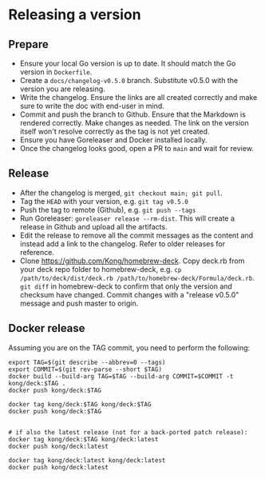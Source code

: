 # Releasing a version


## Prepare

- Ensure your local Go version is up to date. It should match the Go version
  in `Dockerfile`.
- Create a `docs/changelog-v0.5.0` branch. Substitute v0.5.0 with the version
  you are releasing.
- Write the changelog. Ensure the links are all created correctly and
  make sure to write the doc with end-user in mind.
- Commit and push the branch to Github. Ensure that the Markdown is rendered
  correctly. Make changes as needed. The link on the version itself won't
  resolve correctly as the tag is not yet created.
- Ensure you have Goreleaser and Docker installed locally.
- Once the changelog looks good, open a PR to `main` and wait for review.

## Release

- After the changelog is merged, `git checkout main; git pull`.
- Tag the `HEAD` with your version, e.g. `git tag v0.5.0`
- Push the tag to remote (Github), e.g. `git push --tags`
- Run Goreleaser: `goreleaser release --rm-dist`. This will create
  a release in Github and upload all the artifacts.
- Edit the release to remove all the commit messages as the content and
  instead add a link to the changelog. Refer to older releases for reference.
- Clone https://github.com/Kong/homebrew-deck. Copy deck.rb from your deck repo
  folder to homebrew-deck, e.g. `cp /path/to/deck/dist/deck.rb
  /path/to/homebrew-deck/Formula/deck.rb`. `git diff` in homebrew-deck to
  confirm that only the version and checksum have changed. Commit changes with
  a "release v0.5.0" message and push master to origin.

## Docker release

Assuming you are on the TAG commit, you need to perform the following:
```
export TAG=$(git describe --abbrev=0 --tags)
export COMMIT=$(git rev-parse --short $TAG)
docker build --build-arg TAG=$TAG --build-arg COMMIT=$COMMIT -t kong/deck:$TAG .
docker push kong/deck:$TAG

docker tag kong/deck:$TAG kong/deck:$TAG
docker push kong/deck:$TAG


# if also the latest release (not for a back-ported patch release):
docker tag kong/deck:$TAG kong/deck:latest
docker push kong/deck:latest

docker tag kong/deck:latest kong/deck:latest
docker push kong/deck:latest
```
